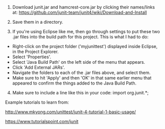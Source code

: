1) Download junit.jar and hamcrest-core.jar by clicking their names/links at: 
https://github.com/junit-team/junit4/wiki/Download-and-Install

2) Save them in a directory.

3) If you're using Eclipse like me, then go through settings to put these two .jar files into the build path for this project. This is what I had to do: 

* Right-click on the project folder ('myjunittest') displayed inside Eclipse, in the Project Explorer.
* Select 'Properties'.
* Select 'Java Build Path' on the left side of the menu that appears.
* Click 'Add External JARs'.
* Navigate the folders to each of the .jar files above, and select them.
* Make sure to hit 'Apply' and then 'OK' in that same earlier menu that appeared to confirm the things added to the Java Build Path.

4) Make sure to include a line like this in your code:
import org.junit.*;


Example tutorials to learn from:

http://www.mkyong.com/unittest/junit-4-tutorial-1-basic-usage/

https://www.tutorialspoint.com/junit
